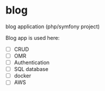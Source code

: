 # blog
blog application (php/symfony project)

Blog app is used here: 

- [ ] CRUD
- [ ] OMR
- [ ] Authentication 
- [ ] SQL database
- [ ] docker
- [ ] AWS
